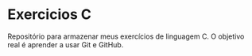 # Exercicios C
Repositório para armazenar meus exercícios de linguagem C. O objetivo real é aprender a usar Git e GitHub.
